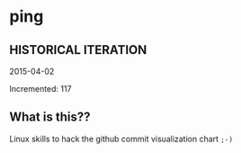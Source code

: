 # ping

## HISTORICAL ITERATION
2015-04-02

Incremented: 117

## What is this?? 
Linux skills to hack the github commit visualization chart `;-)`
